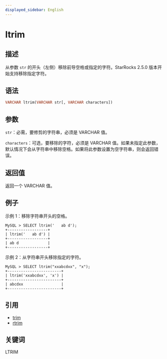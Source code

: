 ```yaml
---
displayed_sidebar: English
---
```


# ltrim

## 描述

从参数 `str` 的开头（左侧）移除前导空格或指定的字符。StarRocks 2.5.0 版本开始支持移除指定字符。

## 语法

```Haskell
VARCHAR ltrim(VARCHAR str[, VARCHAR characters])
```

## 参数

`str`：必需，要修剪的字符串，必须是 VARCHAR 值。

`characters`：可选，要移除的字符，必须是 VARCHAR 值。如果未指定此参数，默认情况下会从字符串中移除空格。如果将此参数设置为空字符串，则会返回错误。

## 返回值

返回一个 VARCHAR 值。

## 例子

示例 1：移除字符串开头的空格。

```Plain Text
MySQL > SELECT ltrim('   ab d');
+------------------+
| ltrim('   ab d') |
+------------------+
| ab d             |
+------------------+
```

示例 2：从字符串开头移除指定的字符。

```Plain Text
MySQL > SELECT ltrim("xxabcdxx", "x");
+------------------------+
| ltrim('xxabcdxx', 'x') |
+------------------------+
| abcdxx                 |
+------------------------+
```

## 引用

- [trim](trim.md)
- [rtrim](rtrim.md)

## 关键词

LTRIM